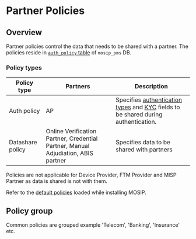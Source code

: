 # Partner Policies

## Overview
Partner policies control the data that needs to be shared with a partner. The policies reside in [`auth_policy` table](https://github.com/mosip/partner-management-services/blob/1.2.0-rc2/db_scripts/mosip_pms/ddl/pms-auth_policy.sql) of `mosip_pms` DB. 

### Policy types
|Policy type|Partners|Description|
|---|---|---|
|Auth policy|AP|Specifies [authentication types](id-authentication.md#authentication-types) and [KYC](id-authentication.md#kyc) fields to be shared during authentication.|
|Datashare policy|Online Verification Partner, Credential Partner, Manual Adjudiation, ABIS partner|Specifies data to be shared with partners|

Policies are not applicable for Device Provider, FTM Provider and MISP Partner as data is shared is not with them.

Refer to the [default policies](https://github.com/mosip/partner-management-services/blob/1.2.0-rc2/db_scripts/mosip_pms/dml/pms-auth_policy.csv) loaded while installing MOSIP.

## Policy group
Common policies are grouped example 'Telecom', 'Banking', 'Insurance' etc. 










